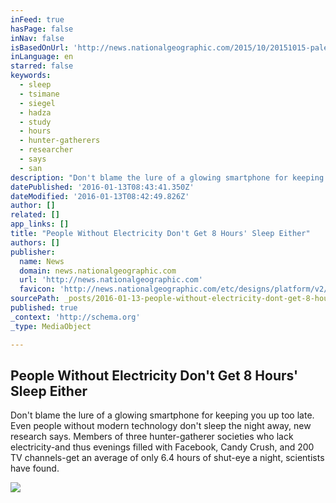 ```yaml
---
inFeed: true
hasPage: false
inNav: false
isBasedOnUrl: 'http://news.nationalgeographic.com/2015/10/20151015-paleo-sleep-time-hadza-san-tsimane-science/'
inLanguage: en
starred: false
keywords:
  - sleep
  - tsimane
  - siegel
  - hadza
  - study
  - hours
  - hunter-gatherers
  - researcher
  - says
  - san
description: "Don't blame the lure of a glowing smartphone for keeping you up too late. Even people without modern technology don't sleep the night away, new research says. Members of three hunter-gatherer societies who lack electricity-and thus evenings filled with Facebook, Candy Crush, and 200 TV channels-get an average of only 6.4 hours of shut-eye a night, scientists have found."
datePublished: '2016-01-13T08:43:41.350Z'
dateModified: '2016-01-13T08:42:49.826Z'
author: []
related: []
app_links: []
title: "People Without Electricity Don't Get 8 Hours' Sleep Either"
authors: []
publisher:
  name: News
  domain: news.nationalgeographic.com
  url: 'http://news.nationalgeographic.com'
  favicon: 'http://news.nationalgeographic.com/etc/designs/platform/v2/images/favicon.ico'
sourcePath: _posts/2016-01-13-people-without-electricity-dont-get-8-hours-sleep-either.md
published: true
_context: 'http://schema.org'
_type: MediaObject

---
```

<article style=""><h1>People Without Electricity Don't Get 8 Hours' Sleep Either</h1><p>Don't blame the lure of a glowing smartphone for keeping you up too late. Even people without modern technology don't sleep the night away, new research says. Members of three hunter-gatherer societies who lack electricity-and thus evenings filled with Facebook, Candy Crush, and 200 TV channels-get an average of only 6.4 hours of shut-eye a night, scientists have found.</p><img src="https://s3-us-west-2.amazonaws.com/the-grid-img/p/03e7a5cbafa0d2e00c3cb134d06c4c239fe76d2d.jpg" /></article>